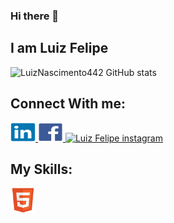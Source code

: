 ### Hi there 👋

## I am Luiz Felipe

![LuizNascimento442 GitHub stats](https://github-readme-stats.vercel.app/api?username=LuizNascimento442&show_icons=true&theme=radical)

## Connect With me:

   <a href="https://www.linkedin.com/in/luiz-felipe-nascimento-0506b11bb/">
   	<img src="https://raw.githubusercontent.com/devicons/devicon/master/icons/linkedin/linkedin-original.svg" alt="Luiz Felipe Linkedln" height="30" width="40">
   </a>
   
  
  <a href="https://www.facebook.com/profile.php?id=100004104362652">
  <img src="https://raw.githubusercontent.com/devicons/devicon/master/icons/facebook/facebook-original.svg" alt="Luiz Felipe Facebook" height="30" width="40">
  </a>
   
   
   <a href="https://www.instagram.com/luizfelipe3608/">
   <img src="https://www.flaticon.com/svg/vstatic/svg/2111/2111463.svg?token=exp=1615378793~hmac=b48c198ec8238d0a71ce513e98a10d10" alt="Luiz Felipe instagram" height="30" width="40">
   </a>
  
  
  ## My Skills:
  
   <img src="https://raw.githubusercontent.com/devicons/devicon/master/icons/html5/html5-original.svg" height="40" width="40" style="max-width: 100%;">
   
  
